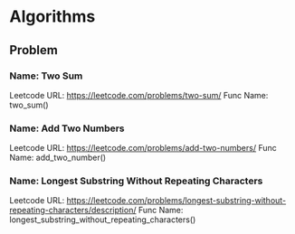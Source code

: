 # Algorithms

## Problem
### Name: Two Sum
Leetcode URL: https://leetcode.com/problems/two-sum/
Func Name: two_sum()
   
### Name: Add Two Numbers
Leetcode URL: https://leetcode.com/problems/add-two-numbers/
Func Name: add_two_number()

### Name: Longest Substring Without Repeating Characters
Leetcode URL: https://leetcode.com/problems/longest-substring-without-repeating-characters/description/
Func Name: longest_substring_without_repeating_characters()